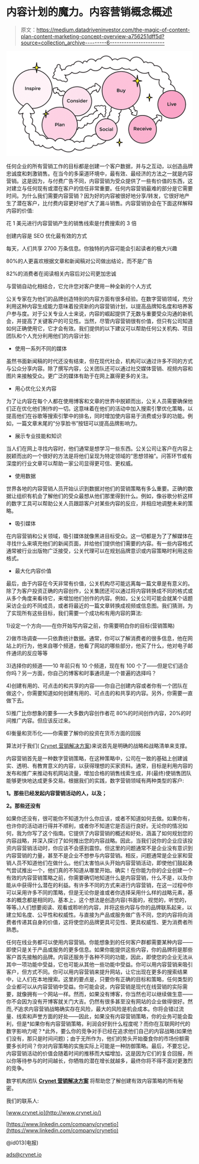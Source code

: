 # 内容计划的魔力。内容营销概念概述

> 原文：<https://medium.datadriveninvestor.com/the-magic-of-content-plan-content-marketing-concept-overview-a756251dff5d?source=collection_archive---------6----------------------->

![](img/28c59c6d08c387400dc991cd80edf180.png)

任何企业的所有营销工作的目标都是创建一个客户数据，并与之互动，以创造品牌忠诚度和刺激销售。在当今的多渠道环境中，最有效、最经济的方法之一就是内容营销。这是因为，与付费广告不同，内容营销为受众提供了一些有价值的东西，这对建立与任何现有或潜在客户的信任非常重要。任何内容营销最难的部分是它需要时间。为什么我们需要内容营销？因为好的内容被很好地分享/转发，它很好地产生了潜在客户，比付费内容更好地扩大了漏斗销售。内容营销协会在下面这样解释内容的价值:

花 1 美元进行内容营销产生的销售线索是付费搜索的 3 倍

创建内容是 SEO 优化最有效的方式

每天，人们共享 2700 万条信息。你独特的内容可能会引起读者的极大兴趣

80%的人更喜欢根据文章和新闻稿对公司做出结论，而不是广告

82%的消费者在阅读相关内容后对公司更加忠诚

与营销自动化相结合，它允许您对客户使用一种全新的个人方式

公关专家在为他们的品牌创造特别的内容方面有很多经验。在数字营销领域，充分利用这种内容生成能力意味着投资新的内容营销计划，以提高品牌知名度和培养客户参与度。对于公关专业人士来说，内容的崛起提供了无数与重要受众沟通的新机会，并提高了关键客户的可见性。当然，尽管内容营销很有价值，但只有公司知道如何正确使用它，它才会有效。我们提供的以下建议可以帮助任何公关机构、项目团队和个人充分利用他们的内容计划:

*   使用一系列不同的媒体

虽然书面新闻稿的时代还没有结束，但在现代社会，机构可以通过许多不同的方式与公众分享内容。除了撰写内容，公关团队还可以通过社交媒体营销、视频内容和图片来接触受众。更广泛的媒体有助于在网上赢得更多的关注。

*   用心优化公关内容

为了让内容在每个人都在使用博客和文章的世界中脱颖而出，公关人员需要确保他们正在优化他们制作的一切。这意味着在他们的活动中加入搜索引擎优化策略，以提高他们在谷歌等搜索引擎中的排名，同时增加使内容易于消费或分享的功能。例如，一篇文章末尾的“分享脸书”按钮可以提高品牌影响力。

*   展示专业技能和知识

当人们在网上寻找内容时，他们通常是想学习一些东西。公关公司让客户在内容上脱颖而出的一个很好的方法是将他们呈现为特定领域的“思想领袖”。问答环节或有深度的行业文章可以帮助一家公司显得更可信、更权威。

*   使用数据

世界各地的内容营销人员开始认识到数据对他们的营销策略有多么重要。正确的数据让组织有机会了解他们的受众最想从他们那里得到什么。例如，像谷歌分析这样的数字工具可以帮助公关人员跟踪客户对某些内容的反应，并相应地调整未来的策略。

*   吸引媒体

在内容营销和公关领域，吸引媒体就像黑进目标受众。这一切都是为了了解媒体在寻找什么来填充他们的新闻页面，并给他们提供他们需要的内容。有一些内容格式通常被行业出版物广泛接受，公关代理可以在规划品牌意识或内容策略时利用这些格式。

*   最大化内容价值

最后，由于内容在今天非常有价值，公关机构尽可能远离每一篇文章是有意义的。除了为客户投资正确的内容创作，公关集团还可以通过将内容转换成不同的格式或从多个角度来看待它，来增加他们创作的内容。例如，公关公司可能会就某个话题采访企业的不同成员，或者将最近的一篇文章转换成视频或信息图。我们猜测，为了实现所有这些目标，我们需要一个成功和有用内容的算法:

1)设定一个方向——在你开始写内容之前，你需要明白你的目标(营销策略)

2)做市场调查——只依靠统计数据。通常，你可以了解消费者的很多信息，他在网站上的行为，他来自哪个频道，他看了网站的哪些部分，他买了什么，他对电子邮件通讯的反应等等

3)选择你的频道——10 年前只有 10 个频道，现在有 100 个了——但是它们适合你吗？另一方面，你自己的博客和时事通讯是一个普遍的选择吗？

4)创建有用的、可点击的和共享的内容——你自己创建内容或者你有一个团队在做这个，你需要知道如何创建有用的、可点击的和共享的内容。另外，你需要一直做下去。

5)推广比你想象的要多——大多数内容创作者花 80%的时间创作内容，20%的时间推广内容。但应该反过来。

6)衡量和货币化——你需要了解你的投资在货币方面的回报

算法对于我们( [Crynet 营销解决方案](https://crynet.io))来说首先是明确的战略和战略清单来支撑。

内容营销首先是一种数字营销策略，在这种策略中，公司在一致的基础上创建诚实、透明、有教育意义的内容，以获得理想的买家资料。通常，目标是利用内容的发布和推广来推动有机网站流量，增加合格的销售线索生成，并(最终)使销售团队能够更快地达成更多交易。根据我们的实践，数字营销领域有两种类型的客户:

**1。那些已经发起内容营销活动的人，以及；**

**2。那些还没有**

如果你还没有，很可能你不知道为什么你应该，或者不知道如何去做。如果你有，也许你的活动进行得并不顺利，或者你不知道它是否运行良好。无论你的情况如何，我为你写了这个指南。它提供了内容营销的概述和好处，涵盖了如何规划您的内容战略，并深入探讨了如何推出您的内容战略。因此，当我们说你的企业应该投资内容营销活动时，你应该不会感到震惊。但这里的问题通常不是企业没有意识到内容营销的力量，甚至不是企业不想参与内容营销。相反，问题通常是企业家和营销人员不知道他们在做什么。他们太害怕从头开始内容营销活动，即使他们鼓起勇气尝试推出一个，他们真的不知道从哪里开始。确实！在你能为你的企业创建一个有效的内容营销策略之前，你需要确切地知道什么是内容营销，什么不是，以及你能从中获得什么潜在的利益。有许多不同的方式来进行内容营销，在这一过程中你可以采用许多不同的策略，但是无论你是谁或者你选择采用什么样的战略元素，基本的概念都是相同的。基本上，这个想法是创造内容(书面的，视觉的，听觉的，等等。)人们想要阅读、观看或聆听的内容，并将这些内容与你的品牌联系起来，以建立知名度、公平性和权威性。与直接为产品或服务做广告不同，您的内容将向消费者传递其自身的价值，这将使您的品牌更具可见性、更具权威性、更为消费者所熟悉。

任何在线业务都可以使用内容营销。你能想象到的任何客户群都需要某种内容——即使只是关于产品或服务的更多信息。如果你能提供这些内容，你的品牌将是那些客户首先接触的品牌。内容还服务于各种不同的功能，因此，即使您的企业无法从其中一项功能中受益，它也可能从其他一些功能中受益。你可以用内容营销来吸引客户，但方式不同。你可以用内容营销来提升网站，让它出现在更多的搜索结果中，让人们在本地搜索。这里的要点是，只要你有正确的目标和策略，任何类型的企业都可以从内容营销中受益。你可能会说，内容营销是现代在线营销的实际需要，就像拥有一个网站一样。然而，如果没有博客，你当然也可以继续做生意——你不会因为没有开博客就关门大吉。仍然有很多甚至没有网站的企业做得很好。然而,*不*追求内容营销战略确实存在风险，最大的风险是机会成本。你将会错过流量、线索和声誉方面的好处——因此，如果没有内容营销策略，你的业务可能会盈利，但是*如果你有内容营销策略，利润会好到什么程度呢？而你在互联网时代的数字影响力呢？*此外，要么你的竞争对手已经在追求他们自己的内容战略(如果他们没有，那只是时间问题)；由于无所作为，他们的势头开始蚕食你的市场份额需要多长时间？你对内容策略的实施实际上可能是一种防御策略。最后，不要忘记，内容营销活动的价值会随着时间的推移而大幅增加，这是因为它们的复合回报，所以你等待参与的时间越长，你牺牲的潜在增长就越多，最终你将不得不面对更激烈的竞争。

数字机构团队 [**Crynet 营销解决方案**](https://crynet.io/) 将帮助您了解创建有效内容策略的所有秘密。

我们的联系人:

[www.crynet.io](http://www.crynet.io/)

[https://www.linkedin.com/company/crynetio](https://www.linkedin.com/company/crynetio)

@id013(电报)

[ads@crynet.io](mailto:ads@crynet.io)